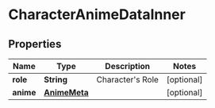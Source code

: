 

# CharacterAnimeDataInner


## Properties

| Name | Type | Description | Notes |
|------------ | ------------- | ------------- | -------------|
|**role** | **String** | Character&#39;s Role |  [optional] |
|**anime** | [**AnimeMeta**](AnimeMeta.md) |  |  [optional] |



